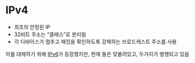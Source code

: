 # IPv4
- 최초의 안정된 IP
- 32비트 주소는 “클래스”로 분리됨
- 각 디바이스가 멈추고 패킷을 확인하도록 강제하는 브로드캐스트 주소를 사용

이를 대체하기 위해 [IPv6](IPv6)가 등장했지만, 현재 둘은 맞물려있고, 두가지가 병행되고 있음